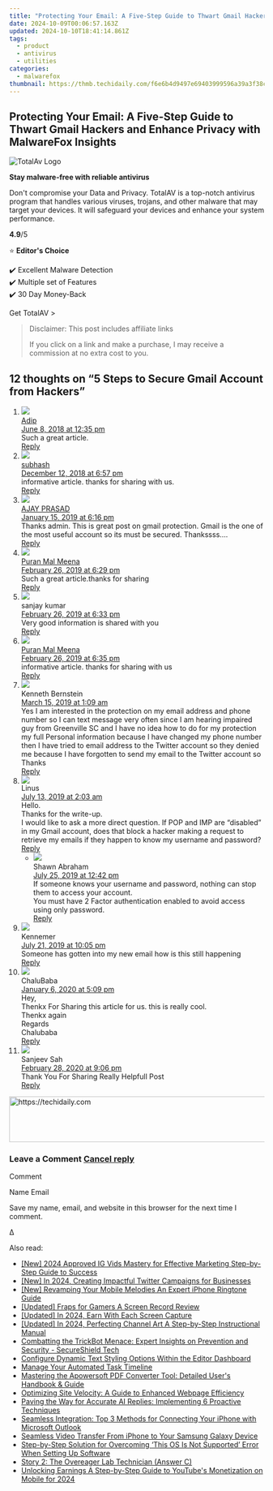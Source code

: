 ```yaml
---
title: "Protecting Your Email: A Five-Step Guide to Thwart Gmail Hackers and Enhance Privacy with MalwareFox Insights"
date: 2024-10-09T00:06:57.163Z
updated: 2024-10-10T18:41:14.861Z
tags:
  - product
  - antivirus
  - utilities
categories:
  - malwarefox
thumbnail: https://thmb.techidaily.com/f6e6b4d9497e69403999596a39a3f38ca99f274b0d3eeb6c66835e6a03fad9ac.jpg
---
```


## Protecting Your Email: A Five-Step Guide to Thwart Gmail Hackers and Enhance Privacy with MalwareFox Insights

![TotalAv Logo](https://www.malwarefox.com/wp-content/uploads/2024/02/totalav-svg.webp "totalav-svg")

**Stay malware-free with reliable antivirus**

Don't compromise your Data and Privacy. TotalAV is a top-notch antivirus program that handles various viruses, trojans, and other malware that may target your devices. It will safeguard your devices and enhance your system performance.

**4.9**/5

⭐ **Editor's Choice**

✔️ Excellent Malware Detection  
✔️ Multiple set of Features  
✔️ 30 Day Money-Back

[](https://tools.techidaily.com/malwarefox/products/) Get TotalAV > 

>  Disclaimer: This post includes affiliate links
>
>  If you click on a link and make a purchase, I may receive a commission at no extra cost to you.
>

## 12 thoughts on “5 Steps to Secure Gmail Account from Hackers”

1. ![](https://secure.gravatar.com/avatar/003f6e9e2b751a9ddb7753d9c20d6f94?s=50&d=mm&r=g)  
[Adip](https://www.futuretricks.in/protect-gmail)  
[June 8, 2018 at 12:35 pm](https://tools.techidaily.com/malwarefox/products/)  
Such a great article.  
[Reply](https://tools.techidaily.com/malwarefox/products/)
2. ![](https://secure.gravatar.com/avatar/a92529fc9e4d712196fbd5da2253c7c8?s=50&d=mm&r=g)  
[subhash](https://www.digitalburp.com/)  
[December 12, 2018 at 6:57 pm](https://tools.techidaily.com/malwarefox/products/)  
informative article. thanks for sharing with us.  
[Reply](https://tools.techidaily.com/malwarefox/products/)
3. ![](https://secure.gravatar.com/avatar/f32ceb07a495f39017eba072f58512f0?s=50&d=mm&r=g)  
[AJAY PRASAD](http://arabiangaming.tk/)  
[January 15, 2019 at 6:16 pm](https://tools.techidaily.com/malwarefox/products/)  
Thanks admin. This is great post on gmail protection. Gmail is the one of the most useful account so its must be secured. Thankssss….  
[Reply](https://tools.techidaily.com/malwarefox/products/)
4. ![](https://secure.gravatar.com/avatar/61cfa455a2ab3839b2246a3a3e70e4eb?s=50&d=mm&r=g)  
[Puran Mal Meena](http://www.aaiyesikhe.com)  
[February 26, 2019 at 6:29 pm](https://tools.techidaily.com/malwarefox/products/)  
Such a great article.thanks for sharing  
[Reply](https://tools.techidaily.com/malwarefox/products/)
5. ![](https://secure.gravatar.com/avatar/e13995eab41aafa65ba608f6888d2b7b?s=50&d=mm&r=g)  
sanjay kumar  
[February 26, 2019 at 6:33 pm](https://tools.techidaily.com/malwarefox/products/)  
Very good information is shared with you  
[Reply](https://tools.techidaily.com/malwarefox/products/)
6. ![](https://secure.gravatar.com/avatar/61cfa455a2ab3839b2246a3a3e70e4eb?s=50&d=mm&r=g)  
[Puran Mal Meena](http://www.aaiyesikhe.com)  
[February 26, 2019 at 6:35 pm](https://tools.techidaily.com/malwarefox/products/)  
informative article. thanks for sharing with us  
[Reply](https://tools.techidaily.com/malwarefox/products/)
7. ![](https://secure.gravatar.com/avatar/f1e49bc2d5af0bfaaa12560db5ac6e0c?s=50&d=mm&r=g)  
Kenneth Bernstein  
[March 15, 2019 at 1:09 am](https://tools.techidaily.com/malwarefox/products/)  
Yes I am interested in the protection on my email address and phone number so I can text message very often since I am hearing impaired guy from Greenville SC and I have no idea how to do for my protection my full Personal information because I have changed my phone number then I have tried to email address to the Twitter account so they denied me because I have forgotten to send my email to the Twitter account so Thanks  
[Reply](https://tools.techidaily.com/malwarefox/products/)
8. ![](https://secure.gravatar.com/avatar/a691b520a6dbe815d23ba6b2a17cf483?s=50&d=mm&r=g)  
Linus  
[July 13, 2019 at 2:03 am](https://tools.techidaily.com/malwarefox/products/)  
Hello.  
Thanks for the write-up.  
I would like to ask a more direct question. If POP and IMP are “disabled” in my Gmail account, does that block a hacker making a request to retrieve my emails if they happen to know my username and password?  
[Reply](https://tools.techidaily.com/malwarefox/products/)  
   * ![](https://secure.gravatar.com/avatar/85929922e25d4bbc528a838420943841?s=50&d=mm&r=g)  
   Shawn Abraham  
   [July 25, 2019 at 12:42 pm](https://tools.techidaily.com/malwarefox/products/)  
   If someone knows your username and password, nothing can stop them to access your account.  
   You must have 2 Factor authentication enabled to avoid access using only password.  
   [Reply](https://tools.techidaily.com/malwarefox/products/)
9. ![](https://secure.gravatar.com/avatar/1508b88bcc748fb75199f5c00d192a40?s=50&d=mm&r=g)  
Kennemer  
[July 21, 2019 at 10:05 pm](https://tools.techidaily.com/malwarefox/products/)  
Someone has gotten into my new email how is this still happening  
[Reply](https://tools.techidaily.com/malwarefox/products/)
10. ![](https://secure.gravatar.com/avatar/ce3023d59c01510f6f0bbeb7795fef45?s=50&d=mm&r=g)  
ChaluBaba  
[January 6, 2020 at 5:09 pm](https://tools.techidaily.com/malwarefox/products/)  
Hey,  
Thenkx For Sharing this article for us. this is really cool.  
Thenkx again  
Regards  
Chalubaba  
[Reply](https://tools.techidaily.com/malwarefox/products/)
11. ![](https://secure.gravatar.com/avatar/80bb3725350843a67c5860cc576709bd?s=50&d=mm&r=g)  
Sanjeev Sah  
[February 28, 2020 at 9:06 pm](https://tools.techidaily.com/malwarefox/products/)  
Thank You For Sharing Really Helpfull Post  
[Reply](https://tools.techidaily.com/malwarefox/products/)

<!-- affiliate ads begin -->
<a href="https://appsumo.8odi.net/c/5597632/2087485/7443" target="_top" id="2087485">
  <img src="//a.impactradius-go.com/display-ad/7443-2087485" border="0" alt="https://techidaily.com" width="728" height="90"/>
</a>
<img height="0" width="0" src="https://appsumo.8odi.net/i/5597632/2087485/7443" style="position:absolute;visibility:hidden;" border="0" />
<!-- affiliate ads end -->

### Leave a Comment [Cancel reply](https://tools.techidaily.com/malwarefox/products/)

Comment

Name Email 

Save my name, email, and website in this browser for the next time I comment.

Δ

<ins class="adsbygoogle"
     style="display:block"
     data-ad-format="autorelaxed"
     data-ad-client="ca-pub-7571918770474297"
     data-ad-slot="1223367746"></ins>

<ins class="adsbygoogle"
     style="display:block"
     data-ad-client="ca-pub-7571918770474297"
     data-ad-slot="8358498916"
     data-ad-format="auto"
     data-full-width-responsive="true"></ins>

<span class="atpl-alsoreadstyle">Also read:</span>
<div><ul>
<li><a href="https://instagram-video-files.techidaily.com/new-2024-approved-ig-vids-mastery-for-effective-marketing-step-by-step-guide-to-success/"><u>[New] 2024 Approved IG Vids Mastery for Effective Marketing Step-by-Step Guide to Success</u></a></li>
<li><a href="https://twitter-videos.techidaily.com/new-in-2024-creating-impactful-twitter-campaigns-for-businesses/"><u>[New] In 2024, Creating Impactful Twitter Campaigns for Businesses</u></a></li>
<li><a href="https://extra-guidance.techidaily.com/new-revamping-your-mobile-melodies-an-expert-iphone-ringtone-guide/"><u>[New] Revamping Your Mobile Melodies An Expert iPhone Ringtone Guide</u></a></li>
<li><a href="https://video-capture.techidaily.com/updated-fraps-for-gamers-a-screen-record-review/"><u>[Updated] Fraps for Gamers A Screen Record Review</u></a></li>
<li><a href="https://snapchat-videos.techidaily.com/updated-in-2024-earn-with-each-screen-capture/"><u>[Updated] In 2024, Earn With Each Screen Capture</u></a></li>
<li><a href="https://youtube-blog.techidaily.com/ed-in-2024-perfecting-channel-art-a-step-by-step-instructional-manual/"><u>[Updated] In 2024, Perfecting Channel Art A Step-by-Step Instructional Manual</u></a></li>
<li><a href="https://fox-zero.techidaily.com/combatting-the-trickbot-menace-expert-insights-on-prevention-and-security-secureshield-tech/"><u>Combatting the TrickBot Menace: Expert Insights on Prevention and Security - SecureShield Tech</u></a></li>
<li><a href="https://fox-zero.techidaily.com/configure-dynamic-text-styling-options-within-the-editor-dashboard/"><u>Configure Dynamic Text Styling Options Within the Editor Dashboard</u></a></li>
<li><a href="https://fox-zero.techidaily.com/manage-your-automated-task-timeline/"><u>Manage Your Automated Task Timeline</u></a></li>
<li><a href="https://fox-zero.techidaily.com/mastering-the-apowersoft-pdf-converter-tool-detailed-users-handbook-and-guide/"><u>Mastering the Apowersoft PDF Converter Tool: Detailed User's Handbook & Guide</u></a></li>
<li><a href="https://fox-zero.techidaily.com/optimizing-site-velocity-a-guide-to-enhanced-webpage-efficiency/"><u>Optimizing Site Velocity: A Guide to Enhanced Webpage Efficiency</u></a></li>
<li><a href="https://tech-hub.techidaily.com/paving-the-way-for-accurate-ai-replies-implementing-6-proactive-techniques/"><u>Paving the Way for Accurate AI Replies: Implementing 6 Proactive Techniques</u></a></li>
<li><a href="https://fox-zero.techidaily.com/seamless-integration-top-3-methods-for-connecting-your-iphone-with-microsoft-outlook/"><u>Seamless Integration: Top 3 Methods for Connecting Your iPhone with Microsoft Outlook</u></a></li>
<li><a href="https://fox-zero.techidaily.com/seamless-video-transfer-from-iphone-to-your-samsung-galaxy-device/"><u>Seamless Video Transfer From iPhone to Your Samsung Galaxy Device</u></a></li>
<li><a href="https://common-error.techidaily.com/step-by-step-solution-for-overcoming-this-os-is-not-supported-error-when-setting-up-software/"><u>Step-by-Step Solution for Overcoming ‘This OS Is Not Supported’ Error When Setting Up Software</u></a></li>
<li><a href="https://fox-zero.techidaily.com/story-2-the-overeager-lab-technician-answer-c/"><u>Story 2: The Overeager Lab Technician (Answer C)</u></a></li>
<li><a href="https://facebook-video-share.techidaily.com/unlocking-earnings-a-step-by-step-guide-to-youtubes-monetization-on-mobile-for-2024/"><u>Unlocking Earnings A Step-by-Step Guide to YouTube's Monetization on Mobile for 2024</u></a></li>
</ul></div>

